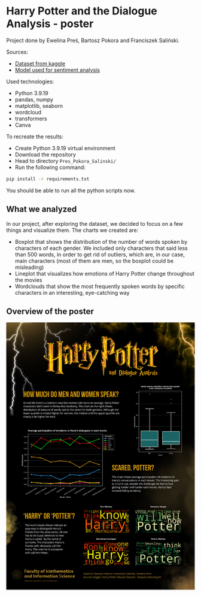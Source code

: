 # Harry Potter and the Dialogue Analysis - poster

Project done by Ewelina Preś, Bartosz Pokora and Franciszek Saliński.

Sources:

- [Dataset from kaggle](https://www.kaggle.com/datasets/maricinnamon/harry-potter-movies-dataset)
- [Model used for sentiment analysis](https://huggingface.co/bhadresh-savani/bert-base-uncased-emotion)

Used technologies:

- Python 3.9.19
- pandas, numpy
- matplotlib, seaborn
- wordcloud
- transformers
- Canva

To recreate the results:

- Create Python 3.9.19 virtual environment
- Download the repository
- Head to directory `Pres_Pokora_Salinski/`
- Run the following command:

```bash
pip install -r requirements.txt
```

You should be able to run all the python scripts now.

## What we analyzed

In our project, after exploring the dataset, we decided to focus on a few things and visualize them. The charts we created are:

- Boxplot that shows the distribution of the number of words spoken by characters of each gender. We included only characters that said less than 500 words, in order to get rid of outliers, which are, in our case, main characters (most of them are men, so the boxplot could be misleading)
- Lineplot that visualizes how emotions of Harry Potter change throughout the movies
- Wordclouds that show the most frequently spoken words by specific characters in an interesting, eye-catching way

## Overview of the poster

![poster](poster.png)
